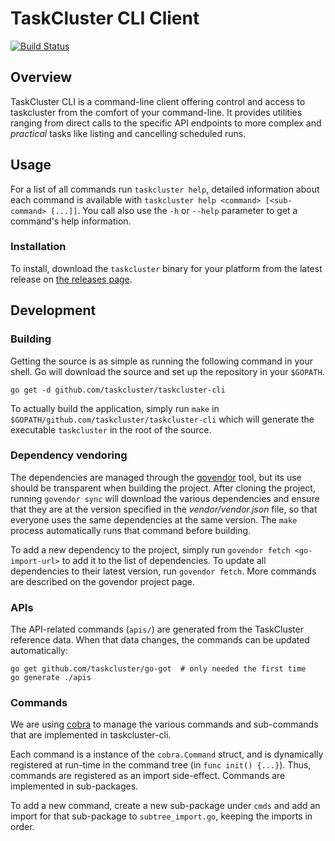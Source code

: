# TaskCluster CLI Client

[![Build Status](https://travis-ci.org/taskcluster/taskcluster-cli.svg)](https://travis-ci.org/taskcluster/taskcluster-cli)

## Overview

TaskCluster CLI is a command-line client offering control and access to
taskcluster from the comfort of your command-line. It provides utilities
ranging from direct calls to the specific API endpoints to more complex and
_practical_ tasks like listing and cancelling scheduled runs.

## Usage

For a list of all commands run `taskcluster help`, detailed information about
each command is available with
`taskcluster help <command> [<sub-command> [...]]`. You call also use the `-h`
or `--help` parameter to get a command's help information.

### Installation

To install, download the `taskcluster` binary for your platform from the latest
release on [the releases page](https://github.com/taskcluster/taskcluster-cli/releases).

## Development

### Building

Getting the source is as simple as running the following command in your shell.
Go will download the source and set up the repository in your `$GOPATH`.

```
go get -d github.com/taskcluster/taskcluster-cli
```

To actually build the application, simply run `make` in
`$GOPATH/github.com/taskcluster/taskcluster-cli` which will generate the
executable `taskcluster` in the root of the source.

### Dependency vendoring

The dependencies are managed through the
[govendor](https://github.com/kardianos/govendor) tool, but its use should be
transparent when building the project. After cloning the project, running
`govendor sync` will download the various dependencies and ensure that they
are at the version specified in the _vendor/vendor.json_ file, so that
everyone uses the same dependencies at the same version. The `make` process
automatically runs that command before building.

To add a new dependency to the project, simply run
`govendor fetch <go-import-url>` to add it to the list of dependencies. To
update all dependencies to their latest version, run `govendor fetch`. More
commands are described on the govendor project page.

### APIs

The API-related commands (`apis/`) are generated from the TaskCluster reference
data.  When that data changes, the commands can be updated automatically:

```
go get github.com/taskcluster/go-got  # only needed the first time
go generate ./apis
```

### Commands

We are using [cobra](https://github.com/spf13/cobra) to manage the various
commands and sub-commands that are implemented in taskcluster-cli.

Each command is a instance of the `cobra.Command` struct, and is dynamically
registered at run-time in the command tree (in `func init() {...}`). Thus,
commands are registered as an import side-effect. Commands are implemented in
sub-packages.

To add a new command, create a new sub-package under `cmds` and add an import
for that sub-package to `subtree_import.go`, keeping the imports in order.
